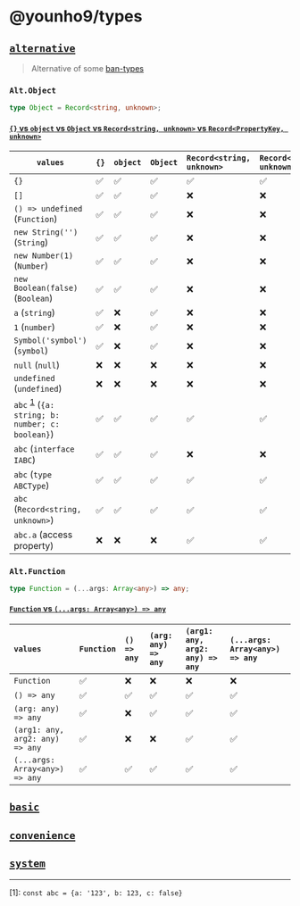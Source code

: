 # @younho9/types

## [`alternative`](src/alternative.ts)

> Alternative of some [ban-types](https://github.com/typescript-eslint/typescript-eslint/blob/master/packages/eslint-plugin/docs/rules/ban-types.md)

### `Alt.Object`

```ts
type Object = Record<string, unknown>;
```

#### [`{}` vs `object` vs `Object` vs `Record<string, unknown>` vs `Record<PropertyKey, unknown>`](__tests__/alternative.test-d.ts#L33)

| `values`                                                          | `{}` | `object` | `Object` | `Record<string, unknown>` | `Record<PropertyKey, unknown>` |
| ----------------------------------------------------------------- | :--- | :------- | :------- | :------------------------ | :----------------------------- |
| `{}`                                                              | ✅   | ✅       | ✅       | ✅                        | ✅                             |
| `[]`                                                              | ✅   | ✅       | ✅       | ❌                        | ❌                             |
| `() => undefined` (`Function`)                                    | ✅   | ✅       | ✅       | ❌                        | ❌                             |
| `new String('')` (`String`)                                       | ✅   | ✅       | ✅       | ❌                        | ❌                             |
| `new Number(1)` (`Number`)                                        | ✅   | ✅       | ✅       | ❌                        | ❌                             |
| `new Boolean(false)` (`Boolean`)                                  | ✅   | ✅       | ✅       | ❌                        | ❌                             |
| `a` (`string`)                                                    | ✅   | ❌       | ✅       | ❌                        | ❌                             |
| `1` (`number`)                                                    | ✅   | ❌       | ✅       | ❌                        | ❌                             |
| `Symbol('symbol')` (`symbol`)                                     | ✅   | ❌       | ✅       | ❌                        | ❌                             |
| `null` (`null`)                                                   | ❌   | ❌       | ❌       | ❌                        | ❌                             |
| `undefined` (`undefined`)                                         | ❌   | ❌       | ❌       | ❌                        | ❌                             |
| `abc` <sup>[1](#abc)</sup> (`{a: string; b: number; c: boolean}`) | ✅   | ✅       | ✅       | ✅                        | ✅                             |
| `abc` (`interface IABC`)                                          | ✅   | ✅       | ✅       | ❌                        | ❌                             |
| `abc` (`type ABCType`)                                            | ✅   | ✅       | ✅       | ✅                        | ✅                             |
| `abc` (`Record<string, unknown>`)                                 | ✅   | ✅       | ✅       | ✅                        | ✅                             |
| `abc.a` (access property)                                         | ❌   | ❌       | ❌       | ✅                        | ✅                             |

### `Alt.Function`

```ts
type Function = (...args: Array<any>) => any;
```

#### [`Function` vs `(...args: Array<any>) => any`](__tests__/alternative.test-d.ts#L243)

| `values`                        | `Function` | `() => any` | `(arg: any) => any` | `(arg1: any, arg2: any) => any` | `(...args: Array<any>) => any` |
| :------------------------------ | :--------- | :---------- | :------------------ | :------------------------------ | :----------------------------- |
| `Function`                      | ✅         | ❌          | ❌                  | ❌                              | ❌                             |
| `() => any`                     | ✅         | ✅          | ✅                  | ✅                              | ✅                             |
| `(arg: any) => any`             | ✅         | ❌          | ✅                  | ✅                              | ✅                             |
| `(arg1: any, arg2: any) => any` | ✅         | ❌          | ❌                  | ✅                              | ✅                             |
| `(...args: Array<any>) => any`  | ✅         | ✅          | ✅                  | ✅                              | ✅                             |

## [`basic`](src/basic.ts)

## [`convenience`](src/convenience.ts)

## [`system`](src/system.ts)

---

<a name="abc">[1]</a>: `const abc = {a: '123', b: 123, c: false}`
